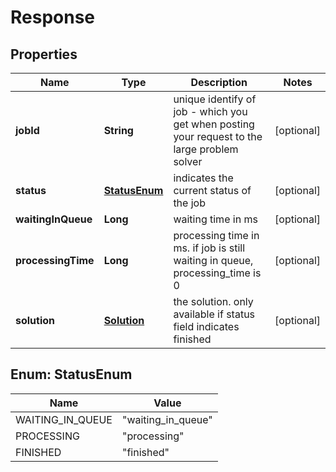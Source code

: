 
# Response

## Properties
Name | Type | Description | Notes
------------ | ------------- | ------------- | -------------
**jobId** | **String** | unique identify of job - which you get when posting your request to the large problem solver |  [optional]
**status** | [**StatusEnum**](#StatusEnum) | indicates the current status of the job |  [optional]
**waitingInQueue** | **Long** | waiting time in ms |  [optional]
**processingTime** | **Long** | processing time in ms. if job is still waiting in queue, processing_time is 0 |  [optional]
**solution** | [**Solution**](Solution.md) | the solution. only available if status field indicates finished |  [optional]


<a name="StatusEnum"></a>
## Enum: StatusEnum
Name | Value
---- | -----
WAITING_IN_QUEUE | &quot;waiting_in_queue&quot;
PROCESSING | &quot;processing&quot;
FINISHED | &quot;finished&quot;



